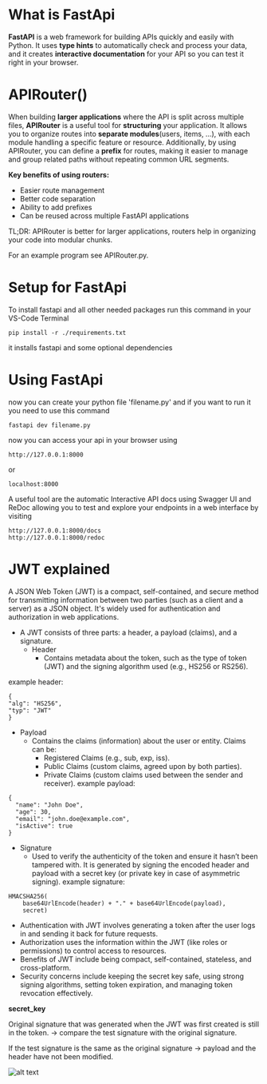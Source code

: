 # What is FastApi

**FastAPI** is a web framework for building APIs quickly and easily with Python. It uses **type hints** to automatically check and process your data, and it creates **interactive documentation** for your API so you can test it right in your browser.


# APIRouter()

When building **larger applications** where the API is split across multiple files, **APIRouter** is a useful tool for **structuring** your application. It allows you to organize routes into **separate modules**(users, items, ...), with each module handling a specific feature or resource. Additionally, by using APIRouter, you can define a **prefix** for routes, making it easier to manage and group related paths without repeating common URL segments.

**Key benefits of using routers:**
- Easier route management
- Better code separation
- Ability to add prefixes
- Can be reused across multiple FastAPI applications

TL;DR: APIRouter is better for larger applications, routers help in organizing your code into modular chunks.


For an example program see APIRouter.py.

# Setup for FastApi

To install fastapi and all other needed packages run this command in your VS-Code Terminal

    pip install -r ./requirements.txt

it installs fastapi and some optional dependencies 

# Using FastApi

now you can create your python file 'filename.py' and if you want to run it you need to use this command

    fastapi dev filename.py

now you can access your api in your browser using
    
    http://127.0.0.1:8000

or
    
    localhost:8000

A useful tool are the automatic Interactive API docs using Swagger UI and ReDoc allowing you to test and explore your endpoints in a web interface by visiting

    http://127.0.0.1:8000/docs
    http://127.0.0.1:8000/redoc

# JWT explained

A JSON Web Token (JWT) is a compact, self-contained, and secure method for transmitting information between two parties (such as a client and a server) as a JSON object. It's widely used for authentication and authorization in web applications.

* A JWT consists of three parts: a header, a payload (claims), and a signature.
  * Header
    * Contains metadata about the token, such as the type of token (JWT) and the signing algorithm used (e.g., HS256 or RS256).

example header:
```
{
"alg": "HS256",
"typ": "JWT"
}
```

  * Payload
    * Contains the claims (information) about the user or entity. Claims can be:
      * Registered Claims (e.g., sub, exp, iss).
      * Public Claims (custom claims, agreed upon by both parties).
      * Private Claims (custom claims used between the sender and receiver).
example payload:
```
{
  "name": "John Doe",
  "age": 30,
  "email": "john.doe@example.com",
  "isActive": true
}
```

  * Signature
    * Used to verify the authenticity of the token and ensure it hasn’t been tampered with. It is generated by signing the encoded header and payload with a secret key (or private key in case of asymmetric signing).
example signature:
```
HMACSHA256(
    base64UrlEncode(header) + "." + base64UrlEncode(payload),
    secret)
```
* Authentication with JWT involves generating a token after the user logs in and sending it back for future requests.
* Authorization uses the information within the JWT (like roles or permissions) to control access to resources.
* Benefits of JWT include being compact, self-contained, stateless, and cross-platform.
* Security concerns include keeping the secret key safe, using strong signing algorithms, setting token expiration, and managing token revocation effectively.

**secret_key**

Original signature that was generated when the JWT was first created is still in the token.
-> compare the test signature with the original signature. 

If the test signature is the same as the original signature -> payload and the header have not been modified. 

![alt text](https://i.sstatic.net/b2dzI.png)

